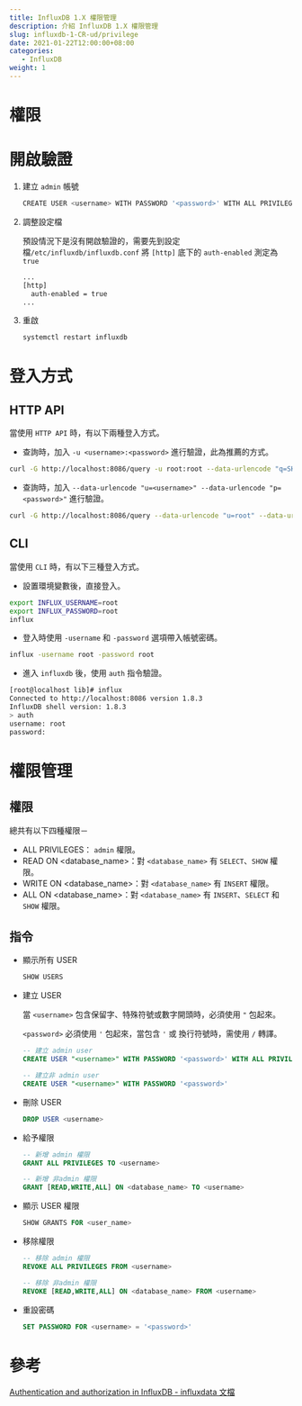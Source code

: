 ```yaml
---
title: InfluxDB 1.X 權限管理
description: 介紹 InfluxDB 1.X 權限管理
slug: influxdb-1-CR-ud/privilege
date: 2021-01-22T12:00:00+08:00
categories:
   - InfluxDB
weight: 1  
---
```

# 權限

# 開啟驗證

1. 建立 `admin` 帳號

    ```bash
    CREATE USER <username> WITH PASSWORD '<password>' WITH ALL PRIVILEGES
    ```

2. 調整設定檔

   預設情況下是沒有開啟驗證的，需要先到設定檔`/etc/influxdb/influxdb.conf` 將 `[http]` 底下的 `auth-enabled` 測定為 `true`

    ```bash
    ...
    [http]
      auth-enabled = true
    ...
    ```

3. 重啟

    ```bash
    systemctl restart influxdb
    ```


# 登入方式

## HTTP API

當使用 `HTTP API` 時，有以下兩種登入方式。

- 查詢時，加入 `-u <username>:<password>` 進行驗證，此為推薦的方式。

```bash
curl -G http://localhost:8086/query -u root:root --data-urlencode "q=SHOW DATABASES"
```

- 查詢時，加入 `--data-urlencode "u=<username>" --data-urlencode "p=<password>"`  進行驗證。

```bash
curl -G http://localhost:8086/query --data-urlencode "u=root" --data-urlencode "p=root" --data-urlencode "q=SHOW DATABASES"
```

## CLI

當使用 `CLI` 時，有以下三種登入方式。

- 設置環境變數後，直接登入。

```bash
export INFLUX_USERNAME=root
export INFLUX_PASSWORD=root
influx
```

- 登入時使用 `-username` 和 `-password` 選項帶入帳號密碼。

```bash
influx -username root -password root
```

- 進入 `influxdb` 後，使用 `auth` 指令驗證。

```bash
[root@localhost lib]# influx
Connected to http://localhost:8086 version 1.8.3
InfluxDB shell version: 1.8.3
> auth
username: root
password:

```

# 權限管理

## 權限

總共有以下四種權限－

- ALL PRIVILEGES： `admin` 權限。
- READ ON <database_name>：對 `<database_name>` 有 `SELECT`、`SHOW` 權限。
- WRITE ON <database_name>：對 `<database_name>` 有 `INSERT` 權限。
- ALL ON <database_name>：對 `<database_name>` 有  `INSERT`、`SELECT` 和 `SHOW` 權限。

## 指令

- 顯示所有 USER

    ```sql
    SHOW USERS
    ```

- 建立 USER

  當 `<username>` 包含保留字、特殊符號或數字開頭時，必須使用 `"` 包起來。

  `<password>` 必須使用 `'` 包起來，當包含 `'` 或 換行符號時，需使用 `/` 轉譯。

    ```sql
    -- 建立 admin user
    CREATE USER "<username>" WITH PASSWORD '<password>' WITH ALL PRIVILEGES
    
    -- 建立非 admin user
    CREATE USER "<username>" WITH PASSWORD '<password>'
    ```

- 刪除 USER

    ```sql
    DROP USER <username>
    ```

- 給予權限

    ```sql
    -- 新增 admin 權限
    GRANT ALL PRIVILEGES TO <username>
    
    -- 新增 非admin 權限
    GRANT [READ,WRITE,ALL] ON <database_name> TO <username>
    ```

- 顯示 USER 權限

    ```sql
    SHOW GRANTS FOR <user_name>
    ```

- 移除權限

    ```sql
    -- 移除 admin 權限
    REVOKE ALL PRIVILEGES FROM <username>
    
    -- 移除 非admin 權限
    REVOKE [READ,WRITE,ALL] ON <database_name> FROM <username>
    ```

- 重設密碼

    ```sql
    SET PASSWORD FOR <username> = '<password>'
    ```


# 參考

[Authentication and authorization in InfluxDB - influxdata 文檔](https://docs.influxdata.com/influxdb/v1.8/administration/authentication_and_authorization/)